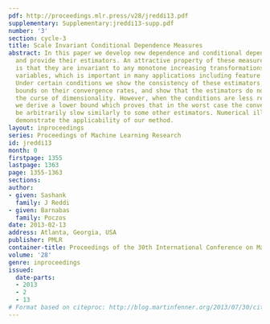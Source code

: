 ```yaml
---
pdf: http://proceedings.mlr.press/v28/jreddi13.pdf
supplementary: Supplementary:jreddi13-supp.pdf
number: '3'
section: cycle-3
title: Scale Invariant Conditional Dependence Measures
abstract: In this paper we develop new dependence and conditional dependence measures
  and provide their estimators. An attractive property of these measures and estimators
  is that they are invariant to any monotone increasing transformations of the random
  variables, which is important in many applications including feature selection.
  Under certain conditions we show the consistency of these estimators, derive upper
  bounds on their convergence rates, and show that the estimators do not suffer from
  the curse of dimensionality. However, when the conditions are less restrictive,
  we derive a lower bound which proves that in the worst case the convergence can
  be arbitrarily slow similarly to some other estimators. Numerical illustrations
  demonstrate the applicability of our method.
layout: inproceedings
series: Proceedings of Machine Learning Research
id: jreddi13
month: 0
firstpage: 1355
lastpage: 1363
page: 1355-1363
sections: 
author:
- given: Sashank
  family: J Reddi
- given: Barnabas
  family: Poczos
date: 2013-02-13
address: Atlanta, Georgia, USA
publisher: PMLR
container-title: Proceedings of the 30th International Conference on Machine Learning
volume: '28'
genre: inproceedings
issued:
  date-parts:
  - 2013
  - 2
  - 13
# Format based on citeproc: http://blog.martinfenner.org/2013/07/30/citeproc-yaml-for-bibliographies/
---
```

